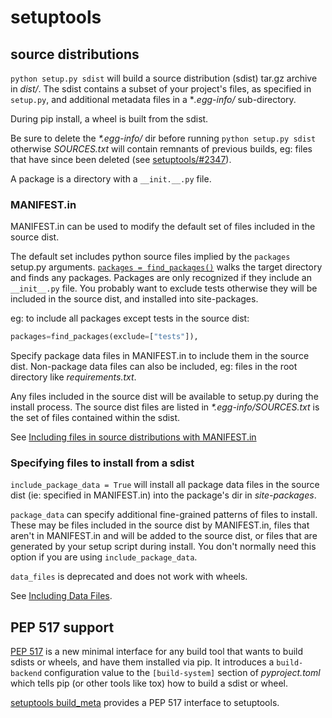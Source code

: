# setuptools

## source distributions

`python setup.py sdist` will build a source distribution (sdist) tar.gz archive in _dist/_. The sdist contains a subset of your project's files, as specified in `setup.py`, and additional metadata files in a \*_.egg-info/_ sub-directory.

During pip install, a wheel is built from the sdist.

Be sure to delete the _\*.egg-info/_ dir before running `python setup.py sdist` otherwise _SOURCES.txt_ will contain remnants of previous builds, eg: files that have since been deleted (see [setuptools/#2347](https://github.com/pypa/setuptools/issues/2347)).

A package is a directory with a `__init.__.py` file.

### MANIFEST.in

MANIFEST.in can be used to modify the default set of files included in the source dist.

The default set includes python source files implied by the `packages` setup.py arguments. [`packages = find_packages()`](https://setuptools.readthedocs.io/en/stable/userguide/package_discovery.html) walks the target directory and finds any packages. Packages are only recognized if they include an `__init__.py` file. You probably want to exclude tests otherwise they will be included in the source dist, and installed into site-packages.

eg: to include all packages except tests in the source dist:

```python
packages=find_packages(exclude=["tests"]),
```

Specify package data files in MANIFEST.in to include them in the source dist. Non-package data files can also be included, eg: files in the root directory like _requirements.txt_.

Any files included in the source dist will be available to setup.py during the install process. The source dist files are listed in _\*.egg-info/SOURCES.txt_ is the set of files contained within the sdist. 

See [Including files in source distributions with MANIFEST.in](https://packaging.python.org/guides/using-manifest-in/)

### Specifying files to install from a sdist

`include_package_data = True` will install all package data files in the source dist (ie: specified in MANIFEST.in) into the package's dir in _site-packages_.

`package_data` can specify additional fine-grained patterns of files to install. These may be files included in the source dist by MANIFEST.in, files that aren't in MANIFEST.in and will be added to the source dist, or files that are generated by your setup script during install. You don't normally need this option if you are using `include_package_data`.

`data_files` is deprecated and does not work with wheels.

See [Including Data Files](https://web.archive.org/web/20200919125552/https://setuptools.readthedocs.io/en/stable/setuptools.html#including-data-files).

## PEP 517 support

[PEP 517](https://www.python.org/dev/peps/pep-0517/) is a new minimal interface for any build tool that wants to build sdists or wheels, and have them installed via pip. It introduces a `build-backend` configuration value to the `[build-system]` section of _pyproject.toml_ which tells pip (or other tools like tox) how to build a sdist or wheel.

[setuptools build_meta](https://setuptools.readthedocs.io/en/latest/build_meta.html) provides a PEP 517 interface to setuptools.
